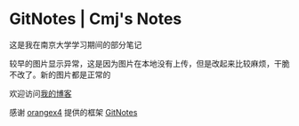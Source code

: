 # GitNotes | Cmj's Notes

这是我在南京大学学习期间的部分笔记

较早的图片显示异常，这是因为图片在本地没有上传，但是改起来比较麻烦，干脆不改了。新的图片都是正常的

欢迎访问[我的博客](https://blog.caomingjun.com) 

感谢 [orangex4](https://orangex4.cool/) 提供的框架 [GitNotes](https://github.com/OrangeX4/GitNotes)

